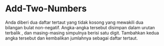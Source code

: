 # Add-Two-Numbers
Anda diberi dua daftar tertaut yang tidak kosong yang mewakili dua bilangan bulat non-negatif. Angka-angka tersebut disimpan dalam urutan terbalik , dan masing-masing simpulnya berisi satu digit. Tambahkan kedua angka tersebut dan kembalikan jumlahnya sebagai daftar tertaut.
